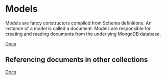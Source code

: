 # Models

Models are fancy constructors compiled from Schema definitions. An instance of a model is called a document. Models are responsible for creating and reading documents from the underlying MongoDB database.

[Docs](https://mongoosejs.com/docs/models.html)

## Referencing documents in other collections

[Docs](https://mongoosejs.com/docs/populate.html)
